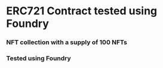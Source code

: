 # ERC721 Contract tested using Foundry

### NFT collection with a supply of 100 NFTs

### Tested using Foundry

